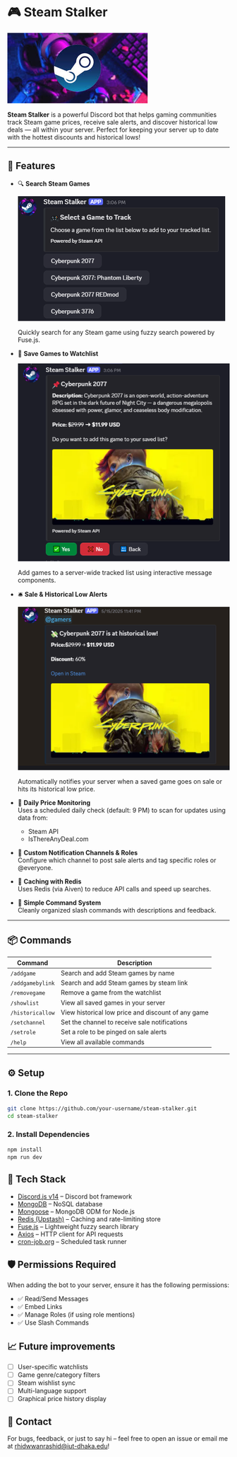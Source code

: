 # 🎮 Steam Stalker
![steam](./assets/steam.jpg)

**Steam Stalker** is a powerful Discord bot that helps gaming communities track Steam game prices, receive sale alerts, and discover historical low deals — all within your server. Perfect for keeping your server up to date with the hottest discounts and historical lows!

---

## 🔧 Features

- 🔍 **Search Steam Games**
  
  ![search](./assets/search.png)
  
  Quickly search for any Steam game using fuzzy search powered by Fuse.js.

- 💾 **Save Games to Watchlist**

  ![addgame](./assets/addgame.png)
  
  Add games to a server-wide tracked list using interactive message components.

- 🛎️ **Sale & Historical Low Alerts**

  ![salenoti](./assets/salenoti.png)
  
  Automatically notifies your server when a saved game goes on sale or hits its historical low price.

- 📅 **Daily Price Monitoring**  
  Uses a scheduled daily check (default: 9 PM) to scan for updates using data from:
  - Steam API
  - IsThereAnyDeal.com

- 📢 **Custom Notification Channels & Roles**  
  Configure which channel to post sale alerts and tag specific roles or @everyone.

- 🧠 **Caching with Redis**  
  Uses Redis (via Aiven) to reduce API calls and speed up searches.

- 💬 **Simple Command System**  
  Cleanly organized slash commands with descriptions and feedback.

---

## 📦 Commands

| Command         | Description                                      |
|-----------------|--------------------------------------------------|
| `/addgame`       | Search and add Steam games by name                   |
| `/addgamebylink`         | Search and add Steam games by steam link          |
| `/removegame`       | Remove a game from the watchlist                 |
| `/showlist`         | View all saved games in your server              |
| `/historicallow`         | View historical low price and discount of any game             |
| `/setchannel`   | Set the channel to receive sale notifications    |
| `/setrole`      | Set a role to be pinged on sale alerts           |
| `/help`         | View all available commands                      |

---

## ⚙️ Setup

### 1. Clone the Repo

```bash
git clone https://github.com/your-username/steam-stalker.git
cd steam-stalker
```
### 2. Install Dependencies

```bash
npm install
npm run dev
```

## 🧠 Tech Stack

- [Discord.js v14](https://discord.js.org) – Discord bot framework
- [MongoDB](https://www.mongodb.com/) – NoSQL database
- [Mongoose](https://mongoosejs.com/) – MongoDB ODM for Node.js
- [Redis (Upstash)](https://upstash.com/) – Caching and rate-limiting store
- [Fuse.js](https://fusejs.io/) – Lightweight fuzzy search library
- [Axios](https://axios-http.com/) – HTTP client for API requests
- [cron-job.org](https://console.cron-job.org/dashboard) – Scheduled task runner

## 🛡️ Permissions Required

When adding the bot to your server, ensure it has the following permissions:

- ✅ Read/Send Messages  
- ✅ Embed Links  
- ✅ Manage Roles (if using role mentions)  
- ✅ Use Slash Commands  

## 📈 Future improvements

- [ ] User-specific watchlists  
- [ ] Game genre/category filters  
- [ ] Steam wishlist sync  
- [ ] Multi-language support  
- [ ] Graphical price history display

## 💬 Contact

For bugs, feedback, or just to say hi – feel free to open an issue or email me at [rhidwwanrashid@iut-dhaka.edu](mailto:rhidwwanrashid@iut-dhaka.edu)!


